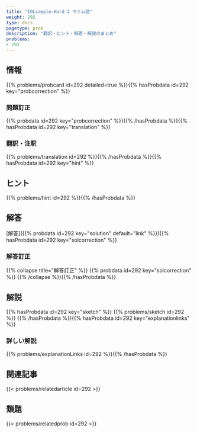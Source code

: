 ```yaml
---
title: "IOLsample-Hard-2 マナム語"
weight: 292
type: docs
pagetype: prob
description: "翻訳・ヒント・解答・解説のまとめ"
problems: 
- 292
---
```


## 情報

{{% problems/probcard id=292 detailed=true %}}{{% hasProbdata id=292 key="probcorrection" %}}

### 問題訂正

{{% probdata id=292 key="probcorrection" %}}{{% /hasProbdata %}}{{% hasProbdata id=292 key="translation" %}}

### 翻訳・注釈

{{% problems/translation id=292 %}}{{% /hasProbdata %}}{{% hasProbdata id=292 key="hint" %}}

## ヒント

{{% problems/hint id=292 %}}{{% /hasProbdata %}}

## 解答

[解答]({{% probdata id=292 key="solution" default="link" %}}){{% hasProbdata id=292 key="solcorrection" %}}

### 解答訂正

{{% collapse title="解答訂正" %}}
{{% probdata id=292 key="solcorrection" %}}
{{% /collapse %}}{{% /hasProbdata %}}

## 解説

{{% hasProbdata id=292 key="sketch" %}}
{{% problems/sketch id=292 %}}
{{% /hasProbdata %}}{{% hasProbdata id=292 key="explanationlinks" %}}

### 詳しい解説

{{% problems/explanationLinks id=292 %}}{{% /hasProbdata %}}

## 関連記事

{{< problems/relatedarticle id=292 >}}

## 類題

{{< problems/relatedprob id=292 >}}
